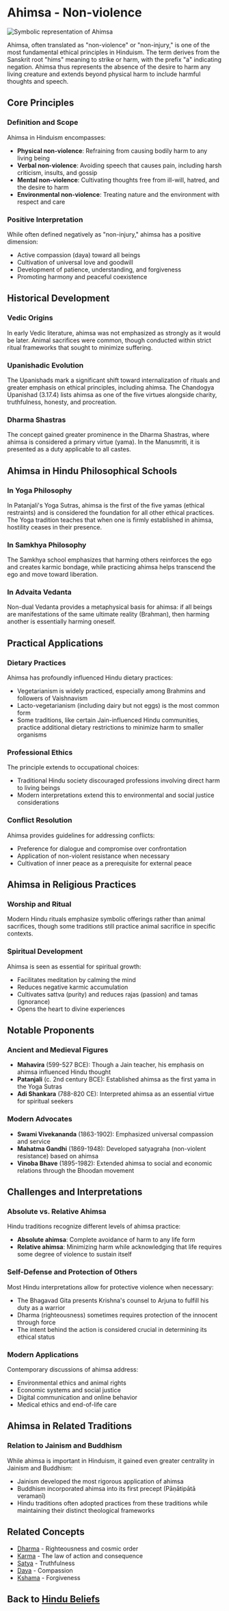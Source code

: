 # Ahimsa - Non-violence

![Symbolic representation of Ahimsa](ahimsa_symbol.jpg)

Ahimsa, often translated as "non-violence" or "non-injury," is one of the most fundamental ethical principles in Hinduism. The term derives from the Sanskrit root "hims" meaning to strike or harm, with the prefix "a" indicating negation. Ahimsa thus represents the absence of the desire to harm any living creature and extends beyond physical harm to include harmful thoughts and speech.

## Core Principles

### Definition and Scope

Ahimsa in Hinduism encompasses:

- **Physical non-violence**: Refraining from causing bodily harm to any living being
- **Verbal non-violence**: Avoiding speech that causes pain, including harsh criticism, insults, and gossip
- **Mental non-violence**: Cultivating thoughts free from ill-will, hatred, and the desire to harm
- **Environmental non-violence**: Treating nature and the environment with respect and care

### Positive Interpretation

While often defined negatively as "non-injury," ahimsa has a positive dimension:

- Active compassion (daya) toward all beings
- Cultivation of universal love and goodwill
- Development of patience, understanding, and forgiveness
- Promoting harmony and peaceful coexistence

## Historical Development

### Vedic Origins

In early Vedic literature, ahimsa was not emphasized as strongly as it would be later. Animal sacrifices were common, though conducted within strict ritual frameworks that sought to minimize suffering.

### Upanishadic Evolution

The Upanishads mark a significant shift toward internalization of rituals and greater emphasis on ethical principles, including ahimsa. The Chandogya Upanishad (3.17.4) lists ahimsa as one of the five virtues alongside charity, truthfulness, honesty, and procreation.

### Dharma Shastras

The concept gained greater prominence in the Dharma Shastras, where ahimsa is considered a primary virtue (yama). In the Manusmriti, it is presented as a duty applicable to all castes.

## Ahimsa in Hindu Philosophical Schools

### In Yoga Philosophy

In Patanjali's Yoga Sutras, ahimsa is the first of the five yamas (ethical restraints) and is considered the foundation for all other ethical practices. The Yoga tradition teaches that when one is firmly established in ahimsa, hostility ceases in their presence.

### In Samkhya Philosophy

The Samkhya school emphasizes that harming others reinforces the ego and creates karmic bondage, while practicing ahimsa helps transcend the ego and move toward liberation.

### In Advaita Vedanta

Non-dual Vedanta provides a metaphysical basis for ahimsa: if all beings are manifestations of the same ultimate reality (Brahman), then harming another is essentially harming oneself.

## Practical Applications

### Dietary Practices

Ahimsa has profoundly influenced Hindu dietary practices:

- Vegetarianism is widely practiced, especially among Brahmins and followers of Vaishnavism
- Lacto-vegetarianism (including dairy but not eggs) is the most common form
- Some traditions, like certain Jain-influenced Hindu communities, practice additional dietary restrictions to minimize harm to smaller organisms

### Professional Ethics

The principle extends to occupational choices:
- Traditional Hindu society discouraged professions involving direct harm to living beings
- Modern interpretations extend this to environmental and social justice considerations

### Conflict Resolution

Ahimsa provides guidelines for addressing conflicts:
- Preference for dialogue and compromise over confrontation
- Application of non-violent resistance when necessary
- Cultivation of inner peace as a prerequisite for external peace

## Ahimsa in Religious Practices

### Worship and Ritual

Modern Hindu rituals emphasize symbolic offerings rather than animal sacrifices, though some traditions still practice animal sacrifice in specific contexts.

### Spiritual Development

Ahimsa is seen as essential for spiritual growth:
- Facilitates meditation by calming the mind
- Reduces negative karmic accumulation
- Cultivates sattva (purity) and reduces rajas (passion) and tamas (ignorance)
- Opens the heart to divine experiences

## Notable Proponents

### Ancient and Medieval Figures

- **Mahavira** (599-527 BCE): Though a Jain teacher, his emphasis on ahimsa influenced Hindu thought
- **Patanjali** (c. 2nd century BCE): Established ahimsa as the first yama in the Yoga Sutras
- **Adi Shankara** (788-820 CE): Interpreted ahimsa as an essential virtue for spiritual seekers

### Modern Advocates

- **Swami Vivekananda** (1863-1902): Emphasized universal compassion and service
- **Mahatma Gandhi** (1869-1948): Developed satyagraha (non-violent resistance) based on ahimsa
- **Vinoba Bhave** (1895-1982): Extended ahimsa to social and economic relations through the Bhoodan movement

## Challenges and Interpretations

### Absolute vs. Relative Ahimsa

Hindu traditions recognize different levels of ahimsa practice:

- **Absolute ahimsa**: Complete avoidance of harm to any life form
- **Relative ahimsa**: Minimizing harm while acknowledging that life requires some degree of violence to sustain itself

### Self-Defense and Protection of Others

Most Hindu interpretations allow for protective violence when necessary:

- The Bhagavad Gita presents Krishna's counsel to Arjuna to fulfill his duty as a warrior
- Dharma (righteousness) sometimes requires protection of the innocent through force
- The intent behind the action is considered crucial in determining its ethical status

### Modern Applications

Contemporary discussions of ahimsa address:

- Environmental ethics and animal rights
- Economic systems and social justice
- Digital communication and online behavior
- Medical ethics and end-of-life care

## Ahimsa in Related Traditions

### Relation to Jainism and Buddhism

While ahimsa is important in Hinduism, it gained even greater centrality in Jainism and Buddhism:

- Jainism developed the most rigorous application of ahimsa
- Buddhism incorporated ahimsa into its first precept (Pāṇātipātā veramaṇī)
- Hindu traditions often adopted practices from these traditions while maintaining their distinct theological frameworks

## Related Concepts

- [Dharma](./dharma.md) - Righteousness and cosmic order
- [Karma](./karma.md) - The law of action and consequence
- [Satya](./satya.md) - Truthfulness
- [Daya](./daya.md) - Compassion
- [Kshama](./kshama.md) - Forgiveness

## Back to [Hindu Beliefs](./README.md)
